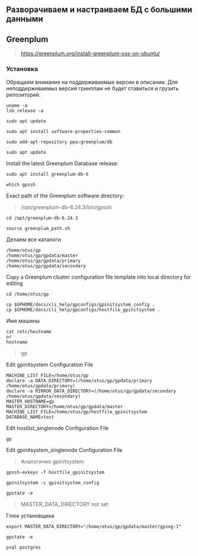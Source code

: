 Разворачиваем и настраиваем БД с большими данными
-----------------------------------------------

## Greenplum

> https://greenplum.org/install-greenplum-oss-on-ubuntu/

### Установка

Обращаем внимание на поддерживаемые версии в описании.
Для неподдерживаемыз версий гринплам не будет ставиться и грузить репозиторий.
```
uname -a
lsb_release -a
```
```
sudo apt update
```
```
sudo apt install software-properties-common
```
```
sudo add-apt-repository ppa:greenplum/db
```
```
sudo apt update
```

Install the latest Greenplum Database release:
```
sudo apt install greenplum-db-6
```

```
which gpssh
```
Exact path of the Greenplum software directory:
> /opt/greenplum-db-6.24.3/bin/gpssh

```
cd /opt/greenplum-db-6.24.3
```
```
source greenplum_path.sh
```

Делаем все каталоги
```
/home/otus/gp
/home/otus/gp/gpdata/master
/home/otus/gp/gpdata/primary
/home/otus/gp/gpdata/secondary
```

Copy a Greenplum cluster configuration file template into local directory for editing
```
cd /home/otus/gp
```
```
cp $GPHOME/docs/cli_help/gpconfigs/gpinitsystem_config .
cp $GPHOME/docs/cli_help/gpconfigs/hostfile_gpinitsystem .
```
Имя машины
```
cat /etc/hostname
or
hostname
```
> gp
  
Edit gpinitsystem Configuration File
```
MACHINE_LIST_FILE=/home/otus/gp
declare -a DATA_DIRECTORY=(/home/otus/gp/gpdata/primary /home/otus/gpdata/primary)
declare -a MIRROR_DATA_DIRECTORY=(/home/otus/gp/gpdata/secondary /home/otus/gpdata/secondary)
MASTER_HOSTNAME=gp
MASTER_DIRECTORY=/home/otus/gp/gpdata/master
MACHINE_LIST_FILE=/home/otus/gp/hostfile_gpinitsystem
DATABASE_NAME=test
```
Edit hostlist_singlenode Configuration File
```
gp
```
Edit gpinitsystem_singlenode Configuration File
> Аналогично gpinitsystem


```
gpssh-exkeys -f hostfile_gpinitsystem
```
```
gpinitsystem -c gpinitsystem_config
```
```
gpstate -e
```
> MASTER_DATA_DIRECTORY not set

Глюк установщика
```
export MASTER_DATA_DIRECTORY="/home/otus/gp/gpdata/master/gpseg-1"
```
```
gpstate -e
```
```
psql postgres
```

















